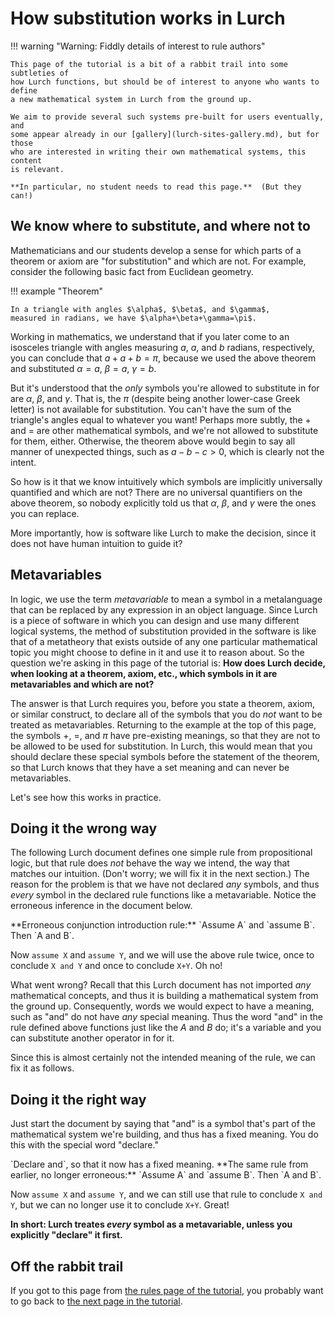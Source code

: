 
# How substitution works in Lurch

!!! warning "Warning: Fiddly details of interest to rule authors"

    This page of the tutorial is a bit of a rabbit trail into some subtleties of
    how Lurch functions, but should be of interest to anyone who wants to define
    a new mathematical system in Lurch from the ground up.

    We aim to provide several such systems pre-built for users eventually, and
    some appear already in our [gallery](lurch-sites-gallery.md), but for those
    who are interested in writing their own mathematical systems, this content
    is relevant.

    **In particular, no student needs to read this page.**  (But they can!)

## We know where to substitute, and where not to

Mathematicians and our students develop a sense for which parts of a theorem or
axiom are "for substitution" and which are not.  For example, consider the
following basic fact from Euclidean geometry.

!!! example "Theorem"

    In a triangle with angles $\alpha$, $\beta$, and $\gamma$,
    measured in radians, we have $\alpha+\beta+\gamma=\pi$.

Working in mathematics, we understand that if you later come to an isosceles
triangle with angles measuring $a$, $a$, and $b$ radians, respectively, you can
conclude that $a+a+b=\pi$, because we used the above theorem and substituted
$\alpha=a$, $\beta=a$, $\gamma=b$.

But it's understood that the *only* symbols you're allowed to substitute in for
are $\alpha$, $\beta$, and $\gamma$.  That is, the $\pi$ (despite being another
lower-case Greek letter) is not available for substitution.  You can't have the
sum of the triangle's angles equal to whatever you want!  Perhaps more subtly,
the $+$ and $=$ are other mathematical symbols, and we're not allowed to
substitute for them, either.  Otherwise, the theorem above would begin to say
all manner of unexpected things, such as $a-b-c>0$, which is clearly not the
intent.

So how is it that we know intuitively which symbols are implicitly universally
quantified and which are not?  There are no universal quantifiers on the above
theorem, so nobody explicitly told us that $\alpha$, $\beta$, and $\gamma$ were
the ones you can replace.

More importantly, how is software like Lurch to make the decision, since it does
not have human intuition to guide it?

## Metavariables

In logic, we use the term *metavariable* to mean a symbol in a metalanguage that
can be replaced by any expression in an object language.  Since Lurch is a piece
of software in which you can design and use many different logical systems, the
method of substitution provided in the software is like that of a metatheory
that exists outside of any one particular mathematical topic you might choose to
define in it and use it to reason about.  So the question we're asking in this
page of the tutorial is:  **How does Lurch decide, when looking at a theorem,
axiom, etc., which symbols in it are metavariables and which are not?**

The answer is that Lurch requires you, before you state a theorem, axiom, or
similar construct, to declare all of the symbols that you do *not* want to be
treated as metavariables.  Returning to the example at the top of this page,
the symbols $+$, $=$, and $\pi$ have pre-existing meanings, so that they are not
to be allowed to be used for substitution.  In Lurch, this would mean that you
should declare these special symbols before the statement of the theorem, so
that Lurch knows that they have a set meaning and can never be metavariables.

Let's see how this works in practice.

## Doing it the wrong way

The following Lurch document defines one simple rule from propositional logic,
but that rule does *not* behave the way we intend, the way that matches our
intuition.  (Don't worry; we will fix it in the next section.)  The reason for
the problem is that we have not declared *any* symbols, and thus *every* symbol
in the declared rule functions like a metavariable.  Notice the erroneous
inference in the document below.

<div class='lurch-embed' width='100%' height='400px' validate='true'>
<rule>
**Erroneous conjunction introduction rule:**
`Assume A` and `assume B`.  Then `A and B`.
</rule>

Now `assume X` and `assume Y`, and we will use the above rule twice, once to
conclude `X and Y` and once to conclude `X+Y`.  Oh no!
</div>

What went wrong?  Recall that this Lurch document has not imported *any*
mathematical concepts, and thus it is building a mathematical system from the
ground up.  Consequently, words we would expect to have a meaning, such as "and"
do not have *any* special meaning.  Thus the word "and" in the rule defined
above functions just like the $A$ and $B$ do; it's a variable and you can
substitute another operator in for it.

Since this is almost certainly not the intended meaning of the rule, we can fix
it as follows.

## Doing it the right way

Just start the document by saying that "and" is a symbol that's part of the
mathematical system we're building, and thus has a fixed meaning.  You do this
with the special word "declare."

<div class='lurch-embed' width='100%' height='400px' validate='true'>
`Declare and`, so that it now has a fixed meaning.

<rule>
**The same rule from earlier, no longer erroneous:**
`Assume A` and `assume B`.  Then `A and B`.
</rule>

Now `assume X` and `assume Y`, and we can still use that rule to conclude
`X and Y`, but we can no longer use it to conclude `X+Y`.  Great!
</div>

**In short:  Lurch treates *every* symbol as a metavariable, unless you
explicitly "declare" it first.**

## Off the rabbit trail

If you got to this page from [the rules page of the tutorial](tut-07-rules.md),
you probably want to go back to
[the next page in the tutorial](tut-08-document-header.md).
